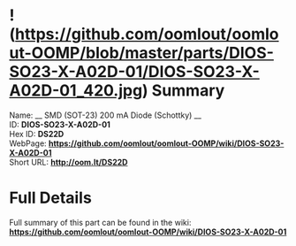
!(https://github.com/oomlout/oomlout-OOMP/blob/master/parts/DIOS-SO23-X-A02D-01/DIOS-SO23-X-A02D-01_420.jpg)
Summary
=================
  
Name: __ SMD (SOT-23) 200 mA Diode (Schottky) __    
ID: __DIOS-SO23-X-A02D-01__   
Hex ID: __DS22D__   
WebPage: __https://github.com/oomlout/oomlout-OOMP/wiki/DIOS-SO23-X-A02D-01__   
Short URL: __http://oom.lt/DS22D__   

Full Details
==========================
Full summary of this part can be found in the wiki:   
__https://github.com/oomlout/oomlout-OOMP/wiki/DIOS-SO23-X-A02D-01__    

